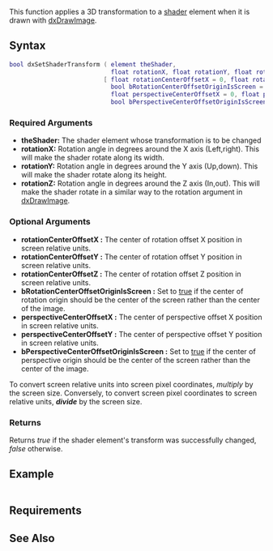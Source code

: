 This function applies a 3D transformation to a [shader](/docs/shader.md "wikilink") element when it is drawn with [dxDrawImage](/dxDrawImage.md "wikilink").

Syntax
------

``` lua
bool dxSetShaderTransform ( element theShader,
                            float rotationX, float rotationY, float rotationZ,
                          [ float rotationCenterOffsetX = 0, float rotationCenterOffsetY = 0, float rotationCenterOffsetZ = 0,
                            bool bRotationCenterOffsetOriginIsScreen = false,
                            float perspectiveCenterOffsetX = 0, float perspectiveCenterOffsetY = 0,
                            bool bPerspectiveCenterOffsetOriginIsScreen = false ] )
```

### Required Arguments

-   **theShader:** The shader element whose transformation is to be changed
-   **rotationX:** Rotation angle in degrees around the X axis (Left,right). This will make the shader rotate along its width.
-   **rotationY:** Rotation angle in degrees around the Y axis (Up,down). This will make the shader rotate along its height.
-   **rotationZ:** Rotation angle in degrees around the Z axis (In,out). This will make the shader rotate in a similar way to the rotation argument in [dxDrawImage](/docs/dxdrawimage.md "wikilink").

### Optional Arguments

-   **rotationCenterOffsetX :** The center of rotation offset X position in screen relative units.
-   **rotationCenterOffsetY :** The center of rotation offset Y position in screen relative units.
-   **rotationCenterOffsetZ :** The center of rotation offset Z position in screen relative units.
-   **bRotationCenterOffsetOriginIsScreen :** Set to [true](/docs/boolean.md "wikilink") if the center of rotation origin should be the center of the screen rather than the center of the image.
-   **perspectiveCenterOffsetX :** The center of perspective offset X position in screen relative units.
-   **perspectiveCenterOffsetY :** The center of perspective offset Y position in screen relative units.
-   **bPerspectiveCenterOffsetOriginIsScreen :** Set to [true](/docs/boolean.md "wikilink") if the center of perspective origin should be the center of the screen rather than the center of the image.

To convert screen relative units into screen pixel coordinates, *multiply* by the screen size. Conversely, to convert screen pixel coordinates to screen relative units, ***divide*** by the screen size.

### Returns

Returns *true* if the shader element's transform was successfully changed, *false* otherwise.

Example
-------

``` lua
```

Requirements
------------

See Also
--------
